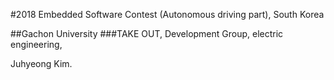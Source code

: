 #2018 Embedded Software Contest (Autonomous driving part), South Korea

##Gachon University
###TAKE OUT, Development Group, electric engineering, 

Juhyeong Kim.